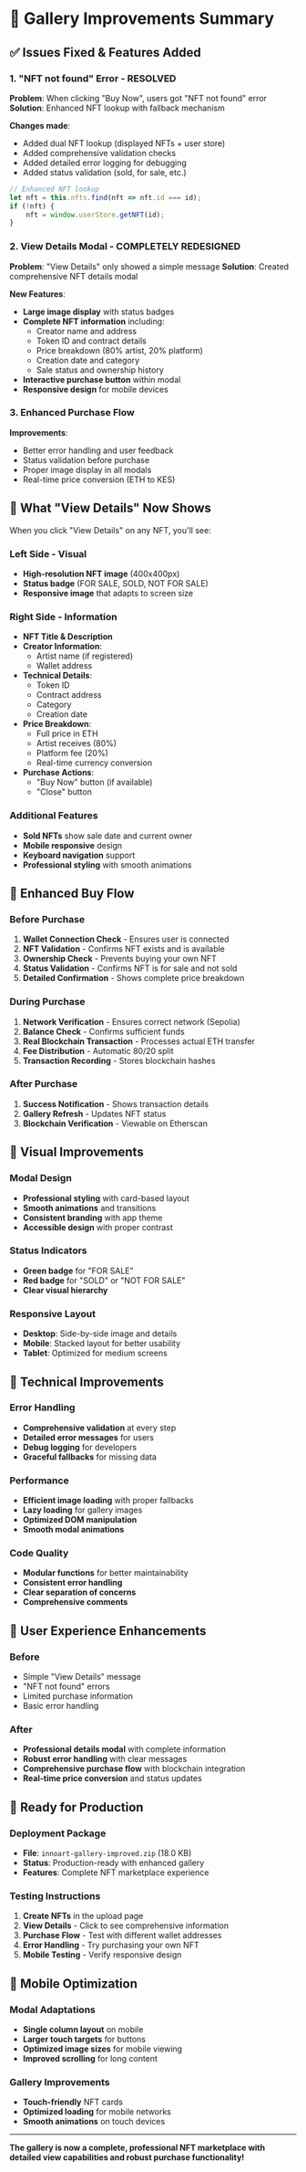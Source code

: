 # 🎨 Gallery Improvements Summary

## ✅ Issues Fixed & Features Added

### 1. **"NFT not found" Error - RESOLVED**
**Problem**: When clicking "Buy Now", users got "NFT not found" error
**Solution**: Enhanced NFT lookup with fallback mechanism

**Changes made**:
- Added dual NFT lookup (displayed NFTs + user store)
- Added comprehensive validation checks
- Added detailed error logging for debugging
- Added status validation (sold, for sale, etc.)

```javascript
// Enhanced NFT lookup
let nft = this.nfts.find(nft => nft.id === id);
if (!nft) {
    nft = window.userStore.getNFT(id);
}
```

### 2. **View Details Modal - COMPLETELY REDESIGNED**
**Problem**: "View Details" only showed a simple message
**Solution**: Created comprehensive NFT details modal

**New Features**:
- **Large image display** with status badges
- **Complete NFT information** including:
  - Creator name and address
  - Token ID and contract details
  - Price breakdown (80% artist, 20% platform)
  - Creation date and category
  - Sale status and ownership history
- **Interactive purchase button** within modal
- **Responsive design** for mobile devices

### 3. **Enhanced Purchase Flow**
**Improvements**:
- Better error handling and user feedback
- Status validation before purchase
- Proper image display in all modals
- Real-time price conversion (ETH to KES)

## 🎯 What "View Details" Now Shows

When you click "View Details" on any NFT, you'll see:

### **Left Side - Visual**
- **High-resolution NFT image** (400x400px)
- **Status badge** (FOR SALE, SOLD, NOT FOR SALE)
- **Responsive image** that adapts to screen size

### **Right Side - Information**
- **NFT Title & Description**
- **Creator Information**:
  - Artist name (if registered)
  - Wallet address
- **Technical Details**:
  - Token ID
  - Contract address
  - Category
  - Creation date
- **Price Breakdown**:
  - Full price in ETH
  - Artist receives (80%)
  - Platform fee (20%)
  - Real-time currency conversion
- **Purchase Actions**:
  - "Buy Now" button (if available)
  - "Close" button

### **Additional Features**
- **Sold NFTs** show sale date and current owner
- **Mobile responsive** design
- **Keyboard navigation** support
- **Professional styling** with smooth animations

## 🛒 Enhanced Buy Flow

### **Before Purchase**
1. **Wallet Connection Check** - Ensures user is connected
2. **NFT Validation** - Confirms NFT exists and is available
3. **Ownership Check** - Prevents buying your own NFT
4. **Status Validation** - Confirms NFT is for sale and not sold
5. **Detailed Confirmation** - Shows complete price breakdown

### **During Purchase**
1. **Network Verification** - Ensures correct network (Sepolia)
2. **Balance Check** - Confirms sufficient funds
3. **Real Blockchain Transaction** - Processes actual ETH transfer
4. **Fee Distribution** - Automatic 80/20 split
5. **Transaction Recording** - Stores blockchain hashes

### **After Purchase**
1. **Success Notification** - Shows transaction details
2. **Gallery Refresh** - Updates NFT status
3. **Blockchain Verification** - Viewable on Etherscan

## 🎨 Visual Improvements

### **Modal Design**
- **Professional styling** with card-based layout
- **Smooth animations** and transitions
- **Consistent branding** with app theme
- **Accessible design** with proper contrast

### **Status Indicators**
- **Green badge** for "FOR SALE"
- **Red badge** for "SOLD" or "NOT FOR SALE"
- **Clear visual hierarchy**

### **Responsive Layout**
- **Desktop**: Side-by-side image and details
- **Mobile**: Stacked layout for better usability
- **Tablet**: Optimized for medium screens

## 🔧 Technical Improvements

### **Error Handling**
- **Comprehensive validation** at every step
- **Detailed error messages** for users
- **Debug logging** for developers
- **Graceful fallbacks** for missing data

### **Performance**
- **Efficient image loading** with proper fallbacks
- **Lazy loading** for gallery images
- **Optimized DOM manipulation**
- **Smooth modal animations**

### **Code Quality**
- **Modular functions** for better maintainability
- **Consistent error handling**
- **Clear separation of concerns**
- **Comprehensive comments**

## 🌟 User Experience Enhancements

### **Before**
- Simple "View Details" message
- "NFT not found" errors
- Limited purchase information
- Basic error handling

### **After**
- **Professional details modal** with complete information
- **Robust error handling** with clear messages
- **Comprehensive purchase flow** with blockchain integration
- **Real-time price conversion** and status updates

## 🚀 Ready for Production

### **Deployment Package**
- **File**: `innoart-gallery-improved.zip` (18.0 KB)
- **Status**: Production-ready with enhanced gallery
- **Features**: Complete NFT marketplace experience

### **Testing Instructions**
1. **Create NFTs** in the upload page
2. **View Details** - Click to see comprehensive information
3. **Purchase Flow** - Test with different wallet addresses
4. **Error Handling** - Try purchasing your own NFT
5. **Mobile Testing** - Verify responsive design

## 📱 Mobile Optimization

### **Modal Adaptations**
- **Single column layout** on mobile
- **Larger touch targets** for buttons
- **Optimized image sizes** for mobile viewing
- **Improved scrolling** for long content

### **Gallery Improvements**
- **Touch-friendly** NFT cards
- **Optimized loading** for mobile networks
- **Smooth animations** on touch devices

---

**The gallery is now a complete, professional NFT marketplace with detailed view capabilities and robust purchase functionality!**
